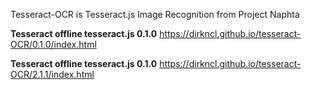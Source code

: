 Tesseract-OCR is Tesseract.js Image Recognition from Project Naphta


**Tesseract offline tesseract.js 0.1.0**
https://dirkncl.github.io/tesseract-OCR/0.1.0/index.html


**Tesseract offline tesseract.js 0.1.0**
https://dirkncl.github.io/tesseract-OCR/2.1.1/index.html

